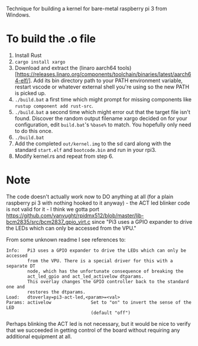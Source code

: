 Technique for building a kernel for bare-metal raspberry pi 3 from Windows.

# To build the .o file

1. Install Rust
1. `cargo install xargo`
1. Download and extract the (linaro aarch64 tools)[https://releases.linaro.org/components/toolchain/binaries/latest/aarch64-elf/].  Add its bin directory path to your PATH environment variable, restart vscode or whatever external shell you're using so the new PATH is picked up.
1. `./build.bat` a first time which might prompt for missing components like `rustup component add rust-src`.
1. `./build.bat` a second time which might error out that the target file isn't found.  Discover the random output filename xargo decided on for your configuration, edit `build.bat`'s `%base%` to match. You hopefully only need to do this once.
1. `./build.bat`
1. Add the completed `out/kernel.img` to the sd card along with the standard `start.elf` and `bootcode.bin` and run in your rpi3.
1. Modify kernel.rs and repeat from step 6.

# Note

The code doesn't actually work now to DO anything at all (for a plain raspberry pi 3 with nothing hooked to it anyway) - the ACT led blinker code is not valid for it - I think we gotta port https://github.com/vanvught/rpidmx512/blob/master/lib-bcm2835/src/bcm2837_gpio_virt.c since "Pi3 uses a GPIO expander to drive the LEDs which can only be accessed from the VPU."

From some unknown readme I see references to:
```
Info:   Pi3 uses a GPIO expander to drive the LEDs which can only be accessed
        from the VPU. There is a special driver for this with a separate DT
        node, which has the unfortunate consequence of breaking the
        act_led_gpio and act_led_activelow dtparams.
        This overlay changes the GPIO controller back to the standard one and
        restores the dtparams.
Load:   dtoverlay=pi3-act-led,<param>=<val>
Params: activelow               Set to "on" to invert the sense of the LED
                                (default "off")
```

Perhaps blinking the ACT led is not necessary, but it would be nice to verify that we succeeded in getting control of the board without requiring any additional equipment at all.